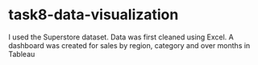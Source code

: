 # task8-data-visualization
I used the Superstore dataset. Data was first cleaned using Excel. A dashboard was created for sales by region, category and over months in Tableau
